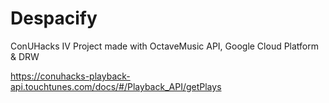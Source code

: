 # Despacify
ConUHacks IV Project made with OctaveMusic API, Google Cloud Platform &amp; DRW

https://conuhacks-playback-api.touchtunes.com/docs/#/Playback_API/getPlays
